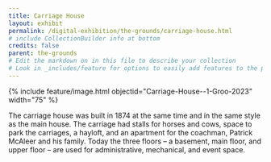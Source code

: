 ```yaml
---
title: Carriage House
layout: exhibit
permalink: /digital-exhibition/the-grounds/carriage-house.html
# include CollectionBuilder info at bottom
credits: false
parent: the-grounds
# Edit the markdown on in this file to describe your collection
# Look in _includes/feature for options to easily add features to the page
---
```


{% include feature/image.html objectid="Carriage-House--1-Groo-2023" width="75" %}

The carriage house was built in 1874  at the same time and in the same style as the main house. The carriage had stalls for horses and cows, space to park the carriages, a hayloft, and an apartment for the coachman, Patrick McAleer and his family. Today the three floors – a basement, main floor, and upper floor – are used for administrative, mechanical, and event space. 